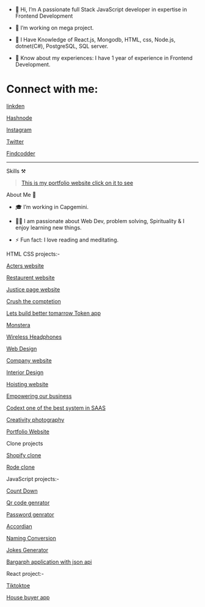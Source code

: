 - 👋 Hi, I’m A passionate full Stack JavaScript developer in expertise in Frontend Development

- 🌱 I’m working on mega project.

- 👀  I Have Knowledge of React.js, Mongodb, HTML, css, Node.js, dotnet(C#), PostgreSQL, SQL server.

- 🌱 Know about my experiences: I have 1 year of experience in Frontend Development.


# Connect with me:

[linkden](https://linkedin.com/in/deepti-dubey-83101220b)

[Hashnode](https://deeptidubey.hashnode.dev/)

[Instagram](https://www.instagram.com/deepti_webdev/)

[Twitter](https://twitter.com/DeeptiD70928388)

[Findcodder](https://www.findcoder.io/u/deepti)


 <hr/>
 
 Skills ⚒️
 
 
 
 
>  [This is my portfolio website click on it to see](https://deeptiportfolio-websites.netlify.app/)
 
About Me 🚀

- 🎓 I’m working in Capgemini.

- 👨‍💻 I am passionate about Web Dev, problem solving, Spirituality & I enjoy learning new things.

- ⚡ Fun fact:  I love reading and meditating.


HTML CSS projects:-

[Acters website](https://github.com/DeeptiDaisy/Ineuron01)

[Restaurent website](https://github.com/DeeptiDaisy/LcoProject02)

[Justice page website](https://github.com/DeeptiDaisy/Justice)

[Crush the comptetion](https://github.com/DeeptiDaisy/LcoProject04)

[Lets build better tomarrow Token app](https://github.com/DeeptiDaisy/LcoProject-05)

[Monstera](https://github.com/DeeptiDaisy/LcoProject-06)

[Wireless Headphones](https://github.com/DeeptiDaisy/Project-07)

[Web Design](https://github.com/DeeptiDaisy/WebDesign-08)

[Company website](https://github.com/DeeptiDaisy/Developer-page09)

[Interior Design](https://github.com/DeeptiDaisy/Interior_design)

[Hoisting website](https://github.com/DeeptiDaisy/Web-services-11)

[Empowering our business](https://github.com/DeeptiDaisy/Web-designing-12)

[Codext one of the best system in SAAS](https://github.com/DeeptiDaisy/Project-13)

[Creativity photography](https://github.com/DeeptiDaisy/LcoProject-14)

[Portfolio Website](https://github.com/DeeptiDaisy/Lcoproject-15)

Clone projects

[Shopify clone](https://github.com/DeeptiDaisy/ShopifyClone)
 
[Rode clone](https://github.com/DeeptiDaisy/RodeWebsite)


JavaScript projects:-

[Count Down](https://github.com/DeeptiDaisy/CountDown)

[Qr code genrator](https://github.com/DeeptiDaisy/QRcodegenerator)

[Password genrator](https://github.com/DeeptiDaisy/Password-genrator)

[Accordian](https://github.com/DeeptiDaisy/Accordian)

[Naming Conversion](https://github.com/DeeptiDaisy/Naming-Conversion)

[Jokes Generator](https://github.com/DeeptiDaisy/Jokes-generator)

[Bargarph application with json api](https://github.com/DeeptiDaisy/Bargraph)

React project:-

[Tiktoktoe](https://github.com/DeeptiDaisy/tiktoktoereactjs)

[House buyer app](https://github.com/DeeptiDaisy/House-buyer-app)
 

